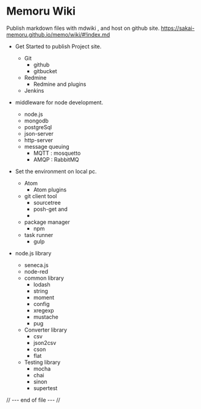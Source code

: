 Memoru Wiki
==============

Publish markdown files with mdwiki , and host on github site.
https://sakai-memoru.github.io/memo/wiki/#!index.md

* Get Started to publish Project site.
  - Git
    + github
    + gitbucket
  - Redmine
    + Redmine and plugins
  - Jenkins

* middleware for node development.
  - node.js  
  - mongodb
  - postgreSql
  - json-server
  - http-server
  - message queuing
    + MQTT : mosquetto
    + AMQP : RabbitMQ
    
* Set the environment on local pc.
  - Atom
    + Atom plugins
  - git client tool
    + sourcetree
    + posh-get and
    +
  - package manager
    + npm
  - task runner
    + gulp

* node.js library
  - seneca.js
  - node-red
  - common library
    + lodash
    + string
    + moment
    + config
    + xregexp
    + mustache
    + pug
  - Converter library
    + csv
    + json2csv
    + cson
    + flat
  - Testing library
    + mocha
    + chai
    + sinon
    + supertest


// --- end of file --- //
